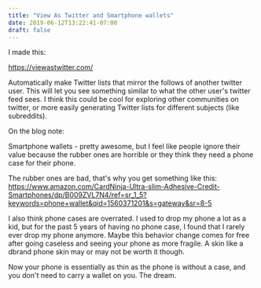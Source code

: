 ```yaml
---
title: "View As Twitter and Smartphone wallets"
date: 2019-06-12T13:22:41-07:00
draft: false
---
```


I made this:

https://viewastwitter.com/

Automatically make Twitter lists that mirror the follows of another twitter user. This will let you see something similar to what the other user's twitter feed sees. I think this could be cool for exploring other communities on twitter, or more easily generating Twitter lists for different subjects (like subreddits).

On the blog note:

Smartphone wallets - pretty awesome, but I feel like people ignore their value because the rubber ones are horrible or they think they need a phone case for their phone. 

The rubber ones are bad, that's why you get something like this: https://www.amazon.com/CardNinja-Ultra-slim-Adhesive-Credit-Smartphones/dp/B009ZVL7N4/ref=sr_1_5?keywords=phone+wallet&qid=1560371201&s=gateway&sr=8-5

I also think phone cases are overrated. I used to drop my phone a lot as a kid, but for the past 5 years of having no phone case, I found that I rarely ever drop my phone anymore. Maybe this behavior change comes for free after going caseless and seeing your phone as more fragile. A skin like a dbrand phone skin may or may not be worth it though.

Now your phone is essentially as thin as the phone is without a case, and you don't need to carry a wallet on you. The dream.
